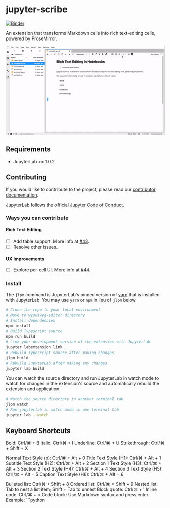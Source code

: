 # jupyter-scribe
[![Binder](https://mybinder.org/badge_logo.svg)](https://mybinder.org/v2/gh/jupytercalpoly/jupyterlab-richtext-mode/master?urlpath=lab/tree/notebooks/Demo.ipynb)

An extension that transforms Markdown cells into rich text-editing cells, powered by ProseMirror.

![text in a markdown cell is formatted as a code block and inline math and an image is added all while live rendering](./gif/example.gif)

## Requirements

* JupyterLab >= 1.0.2


## Contributing

If you would like to contribute to the project, please read our [contributor documentation](https://github.com/jupyterlab/jupyterlab/blob/master/CONTRIBUTING.md).

JupyterLab follows the official [Jupyter Code of Conduct](https://jupyter.org/conduct).

### Ways you can contribute

#### Rich Text Editing

- [ ] Add table support. More info at [#43](https://github.com/jupytercalpoly/jupyterlab-richtext-mode/issues/43).
- [ ] Resolve other issues.

#### UX Improvements

- [ ] Explore per-cell UI. More info at [#44](https://github.com/jupytercalpoly/jupyterlab-richtext-mode/issues/44).

### Install

The `jlpm` command is JupyterLab's pinned version of
[yarn](https://yarnpkg.com/) that is installed with JupyterLab. You may use
`yarn` or `npm` in lieu of `jlpm` below.

```bash
# Clone the repo to your local environment
# Move to wyswiwyg-editor directory
# Install dependencies
npm install
# Build Typescript source
npm run build
# Link your development version of the extension with JupyterLab
jupyter labextension link .
# Rebuild Typescript source after making changes
jlpm build
# Rebuild JupyterLab after making any changes
jupyter lab build
```

You can watch the source directory and run JupyterLab in watch mode to watch for changes in the extension's source and automatically rebuild the extension and application.

```bash
# Watch the source directory in another terminal tab
jlpm watch
# Run jupyterlab in watch mode in one terminal tab
jupyter lab --watch
```

## Keyboard Shortcuts
Bold: Ctrl/⌘ + B
Italic: Ctrl/⌘ + I
Underline: Ctrl/⌘ + U
Strikethrough: Ctrl/⌘ + Shift + X

Normal Text Style (p): Ctrl/⌘ + Alt + 0
Title Text Style (H1): Ctrl/⌘ + Alt + 1
Subtitle Text Style (H2): Ctrl/⌘ + Alt + 2
Section 1 Text Style (H3): Ctrl/⌘ + Alt + 3
Section 2 Text Style (H4): Ctrl/⌘ + Alt + 4
Section 3 Text Style (H5): Ctrl/⌘ + Alt + 5
Caption Text Style (H6): Ctrl/⌘ + Alt + 6

Bulleted list: Ctrl/⌘ + Shift + 8
Ordered list: Ctrl/⌘ + Shift + 9
Nested list: Tab to nest a list item; Shift + Tab to unnest
Block quote:  Ctrl/⌘ + '
Inline code: Ctrl/⌘ + <
Code block: Use Markdown syntax and press enter. Example: ```python
